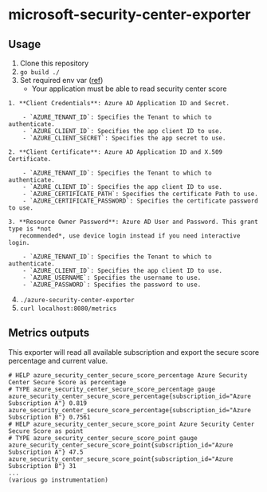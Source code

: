 # microsoft-security-center-exporter

## Usage

1. Clone this repository
2. `go build ./`
3. Set required env var ([ref](https://github.com/Azure/azure-sdk-for-go#more-authentication-details))
    * Your application must be able to read security center score
```
1. **Client Credentials**: Azure AD Application ID and Secret.

    - `AZURE_TENANT_ID`: Specifies the Tenant to which to authenticate.
    - `AZURE_CLIENT_ID`: Specifies the app client ID to use.
    - `AZURE_CLIENT_SECRET`: Specifies the app secret to use.

2. **Client Certificate**: Azure AD Application ID and X.509 Certificate.

    - `AZURE_TENANT_ID`: Specifies the Tenant to which to authenticate.
    - `AZURE_CLIENT_ID`: Specifies the app client ID to use.
    - `AZURE_CERTIFICATE_PATH`: Specifies the certificate Path to use.
    - `AZURE_CERTIFICATE_PASSWORD`: Specifies the certificate password to use.

3. **Resource Owner Password**: Azure AD User and Password. This grant type is *not
   recommended*, use device login instead if you need interactive login.

    - `AZURE_TENANT_ID`: Specifies the Tenant to which to authenticate.
    - `AZURE_CLIENT_ID`: Specifies the app client ID to use.
    - `AZURE_USERNAME`: Specifies the username to use.
    - `AZURE_PASSWORD`: Specifies the password to use.
```
4. `./azure-security-center-exporter`
5. `curl localhost:8080/metrics`


## Metrics outputs

This exporter will read all available subscription and export the secure score percentage and current value.

```
# HELP azure_security_center_secure_score_percentage Azure Security Center Secure Score as percentage
# TYPE azure_security_center_secure_score_percentage gauge
azure_security_center_secure_score_percentage{subscription_id="Azure Subscription A"} 0.819
azure_security_center_secure_score_percentage{subscription_id="Azure Subscription B"} 0.7561
# HELP azure_security_center_secure_score_point Azure Security Center Secure Score as point
# TYPE azure_security_center_secure_score_point gauge
azure_security_center_secure_score_point{subscription_id="Azure Subscription A"} 47.5
azure_security_center_secure_score_point{subscription_id="Azure Subscription B"} 31
...
(various go instrumentation)
```